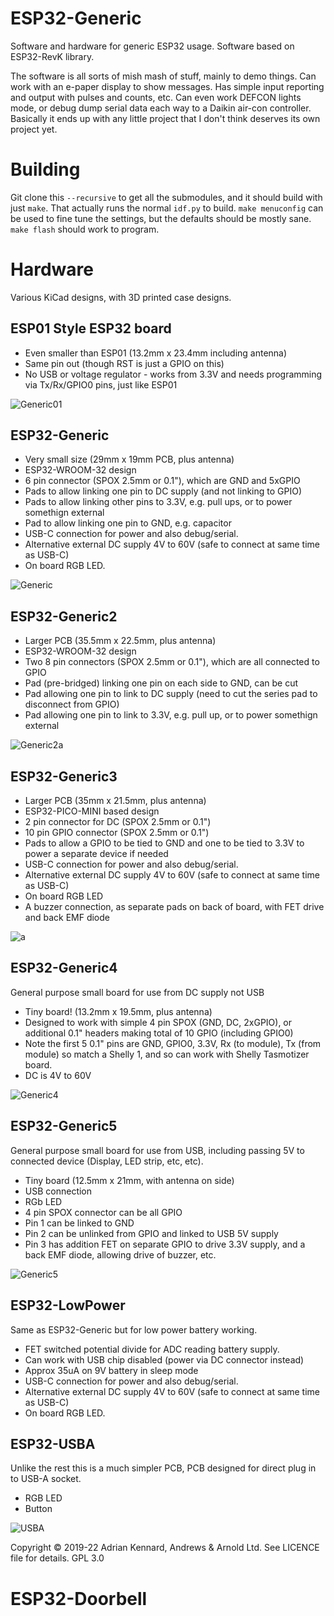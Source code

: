 # ESP32-Generic

Software and hardware for generic ESP32 usage. Software based on ESP32-RevK library.

The software is all sorts of mish mash of stuff, mainly to demo things. Can work with an e-paper display to show messages. Has simple input reporting and output with pulses and counts, etc. Can even work DEFCON lights mode, or debug dump serial data each way to a Daikin air-con controller. Basically it ends up with any little project that I don't think deserves its own project yet.

# Building

Git clone this `--recursive` to get all the submodules, and it should build with just `make`. That actually runs the normal `idf.py` to build. `make menuconfig` can be used to fine tune the settings, but the defaults should be mostly sane. `make flash` should work to program.

# Hardware

Various KiCad designs, with 3D printed case designs.

## ESP01 Style ESP32 board

- Even smaller than ESP01 (13.2mm x 23.4mm including antenna)
- Same pin out (though RST is just a GPIO on this)
- No USB or voltage regulator - works from 3.3V and needs programming via Tx/Rx/GPIO0 pins, just like ESP01

![Generic01](https://user-images.githubusercontent.com/996983/154910368-08a94680-f98b-4543-9405-6571c8da761c.png)

## ESP32-Generic

- Very small size (29mm x 19mm PCB, plus antenna)
- ESP32-WROOM-32 design
- 6 pin connector (SPOX 2.5mm or 0.1"), which are GND and 5xGPIO
- Pads to allow linking one pin to DC supply (and not linking to GPIO)
- Pads to allow linking other pins to 3.3V, e.g. pull ups, or to power somethign external
- Pad to allow linking one pin to GND, e.g. capacitor
- USB-C connection for power and also debug/serial.
- Alternative external DC supply 4V to 60V (safe to connect at same time as USB-C)
- On board RGB LED.

![Generic](https://user-images.githubusercontent.com/996983/151692417-bf97f5b4-017b-4074-9edc-952c1f0526cb.png)

## ESP32-Generic2

- Larger PCB (35.5mm x 22.5mm, plus antenna)
- ESP32-WROOM-32 design
- Two 8 pin connectors (SPOX 2.5mm or 0.1"), which are all connected to GPIO
- Pad (pre-bridged) linking one pin on each side to GND, can be cut
- Pad allowing one pin to link to DC supply (need to cut the series pad to disconnect from GPIO)
- Pad allowing one pin to link to 3.3V, e.g. pull up, or to power somethign external

![Generic2a](https://user-images.githubusercontent.com/996983/151692421-359f2ba7-d9bb-447f-9a19-a2da2b949f7f.png)

## ESP32-Generic3

- Larger PCB (35mm x 21.5mm, plus antenna)
- ESP32-PICO-MINI based design
- 2 pin connector for DC (SPOX 2.5mm or 0.1")
- 10 pin GPIO connector (SPOX 2.5mm or 0.1")
- Pads to allow a GPIO to be tied to GND and one to be tied to 3.3V to power a separate device if needed
- USB-C connection for power and also debug/serial.
- Alternative external DC supply 4V to 60V (safe to connect at same time as USB-C)
- On board RGB LED
- A buzzer connection, as separate pads on back of board, with FET drive and back EMF diode

![a](https://user-images.githubusercontent.com/996983/154688606-ff696f24-0eac-4adf-965b-7ab453dbc4a4.png)

## ESP32-Generic4

General purpose small board for use from DC supply not USB

- Tiny board! (13.2mm x 19.5mm, plus antenna)
- Designed to work with simple 4 pin SPOX (GND, DC, 2xGPIO), or additional 0.1" headers making total of 10 GPIO (including GPIO0)
- Note the first 5 0.1" pins are GND, GPIO0, 3.3V, Rx (to module), Tx (from module) so match a Shelly 1, and so can work with Shelly Tasmotizer board.
- DC is 4V to 60V

![Generic4](https://user-images.githubusercontent.com/996983/156793334-af8823f4-5f7b-4e12-9b53-bcdea048fd54.png)

## ESP32-Generic5

General purpose small board for use from USB, including passing 5V to connected device (Display, LED strip, etc, etc).

- Tiny board (12.5mm x 21mm, with antenna on side)
- USB connection
- RGb LED
- 4 pin SPOX connector can be all GPIO
- Pin 1 can be linked to GND
- Pin 2 can be unlinked from GPIO and linked to USB 5V supply
- Pin 3 has addition FET on separate GPIO to drive 3.3V supply, and a back EMF diode, allowing drive of buzzer, etc.

![Generic5](https://user-images.githubusercontent.com/996983/156886747-55e5c608-20fe-482c-bbdd-4d36e5d28d6c.png)

## ESP32-LowPower

Same as ESP32-Generic but for low power battery working.

- FET switched potential divide for ADC reading battery supply.
- Can work with USB chip disabled (power via DC connector instead)
- Approx 35uA on 9V battery in sleep mode
- USB-C connection for power and also debug/serial.
- Alternative external DC supply 4V to 60V (safe to connect at same time as USB-C)
- On board RGB LED.

## ESP32-USBA

Unlike the rest this is a much simpler PCB, PCB designed for direct plug in to USB-A socket.

- RGB LED
- Button

![USBA](https://user-images.githubusercontent.com/996983/140615566-fc0d410a-a81b-4b3e-9b71-35afe68315ae.png)

Copyright © 2019-22 Adrian Kennard, Andrews & Arnold Ltd. See LICENCE file for details. GPL 3.0
# ESP32-Doorbell
